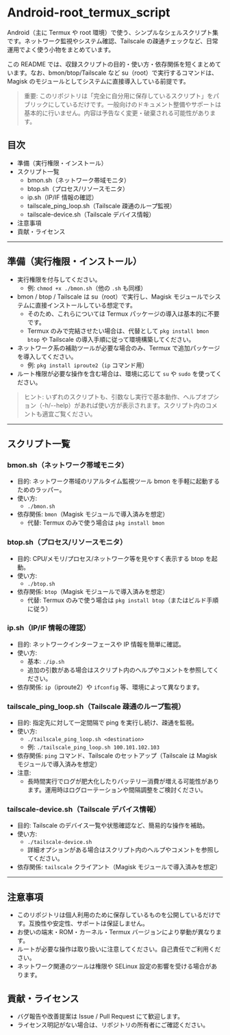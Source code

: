 # Android-root_termux_script

Android（主に Termux や root 環境）で使う、シンプルなシェルスクリプト集です。ネットワーク監視やシステム確認、Tailscale の疎通チェックなど、日常運用でよく使う小物をまとめています。

この README では、収録スクリプトの目的・使い方・依存関係を短くまとめています。なお、bmon/btop/Tailscale など su（root）で実行するコマンドは、Magisk のモジュールとしてシステムに直接導入している前提です。

> 重要: このリポジトリは「完全に自分用に保存しているスクリプト」をパブリックにしているだけです。一般向けのドキュメント整備やサポートは基本的に行いません。内容は予告なく変更・破棄される可能性があります。

## 目次

- 準備（実行権限・インストール）
- スクリプト一覧
  - bmon.sh（ネットワーク帯域モニタ）
  - btop.sh（プロセス/リソースモニタ）
  - ip.sh（IP/IF 情報の確認）
  - tailscale_ping_loop.sh（Tailscale 疎通のループ監視）
  - tailscale-device.sh（Tailscale デバイス情報）
- 注意事項
- 貢献・ライセンス

---

## 準備（実行権限・インストール）

- 実行権限を付与してください。
  - 例: `chmod +x ./bmon.sh`（他の `.sh` も同様）
- bmon / btop / Tailscale は su（root）で実行し、Magisk モジュールでシステムに直接インストールしている想定です。
  - そのため、これらについては Termux パッケージの導入は基本的に不要です。
  - Termux のみで完結させたい場合は、代替として `pkg install bmon btop` や Tailscale の導入手順に従って環境構築してください。
- ネットワーク系の補助ツールが必要な場合のみ、Termux で追加パッケージを導入してください。
  - 例: `pkg install iproute2`（`ip` コマンド用）
- ルート権限が必要な操作を含む場合は、環境に応じて `su` や `sudo` を使ってください。

> ヒント: いずれのスクリプトも、引数なし実行で基本動作、ヘルプオプション（-h/--help）があれば使い方が表示されます。スクリプト内のコメントも適宜ご覧ください。

---

## スクリプト一覧

### bmon.sh（ネットワーク帯域モニタ）

- 目的: ネットワーク帯域のリアルタイム監視ツール bmon を手軽に起動するためのラッパー。
- 使い方:
  - `./bmon.sh`
- 依存関係: `bmon`（Magisk モジュールで導入済みを想定）
  - 代替: Termux のみで使う場合は `pkg install bmon`

### btop.sh（プロセス/リソースモニタ）

- 目的: CPU/メモリ/プロセス/ネットワーク等を見やすく表示する btop を起動。
- 使い方:
  - `./btop.sh`
- 依存関係: `btop`（Magisk モジュールで導入済みを想定）
  - 代替: Termux のみで使う場合は `pkg install btop`（またはビルド手順に従う）

### ip.sh（IP/IF 情報の確認）

- 目的: ネットワークインターフェースや IP 情報を簡単に確認。
- 使い方:
  - 基本: `./ip.sh`
  - 追加の引数がある場合はスクリプト内のヘルプやコメントを参照してください。
- 依存関係: `ip`（iproute2）や `ifconfig` 等、環境によって異なります。

### tailscale_ping_loop.sh（Tailscale 疎通のループ監視）

- 目的: 指定先に対して一定間隔で ping を実行し続け、疎通を監視。
- 使い方:
  - `./tailscale_ping_loop.sh <destination>`
  - 例: `./tailscale_ping_loop.sh 100.101.102.103`
- 依存関係: `ping` コマンド、Tailscale のセットアップ（Tailscale は Magisk モジュールで導入済みを想定）
- 注意:
  - 長時間実行でログが肥大化したりバッテリー消費が増える可能性があります。運用時はログローテーションや間隔調整をご検討ください。

### tailscale-device.sh（Tailscale デバイス情報）

- 目的: Tailscale のデバイス一覧や状態確認など、簡易的な操作を補助。
- 使い方:
  - `./tailscale-device.sh`
  - 詳細オプションがある場合はスクリプト内のヘルプやコメントを参照してください。
- 依存関係: `tailscale` クライアント（Magisk モジュールで導入済みを想定）

---

## 注意事項

- このリポジトリは個人利用のために保存しているものを公開しているだけです。互換性や安定性、サポートは保証しません。
- お使いの端末・ROM・カーネル・Termux バージョンにより挙動が異なります。
- ルートが必要な操作は取り扱いに注意してください。自己責任でご利用ください。
- ネットワーク関連のツールは権限や SELinux 設定の影響を受ける場合があります。

## 貢献・ライセンス

- バグ報告や改善提案は Issue / Pull Request にて歓迎します。
- ライセンス明記がない場合は、リポジトリの所有者にご確認ください。
